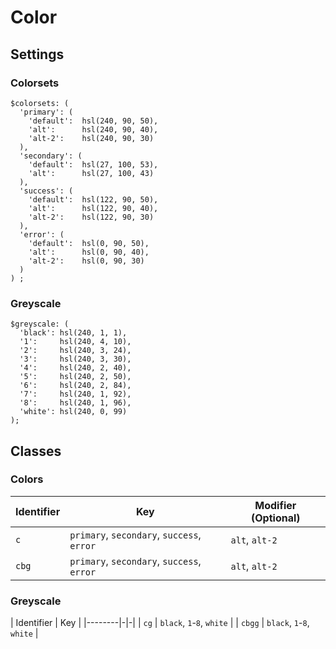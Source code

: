 # Color

## Settings

### Colorsets
```
$colorsets: (
  'primary': (
    'default':  hsl(240, 90, 50),
    'alt':      hsl(240, 90, 40),
    'alt-2':    hsl(240, 90, 30)
  ),
  'secondary': (
    'default':  hsl(27, 100, 53),
    'alt':      hsl(27, 100, 43)
  ),
  'success': (
    'default':  hsl(122, 90, 50),
    'alt':      hsl(122, 90, 40),
    'alt-2':    hsl(122, 90, 30)
  ),
  'error': (
    'default':  hsl(0, 90, 50),
    'alt':      hsl(0, 90, 40),
    'alt-2':    hsl(0, 90, 30)
  )
) ;
```

### Greyscale
```
$greyscale: (
  'black': hsl(240, 1, 1),
  '1':     hsl(240, 4, 10),
  '2':     hsl(240, 3, 24),
  '3':     hsl(240, 3, 30),
  '4':     hsl(240, 2, 40),
  '5':     hsl(240, 2, 50),
  '6':     hsl(240, 2, 84),
  '7':     hsl(240, 1, 92),
  '8':     hsl(240, 1, 96),
  'white': hsl(240, 0, 99)
);
```

## Classes

### Colors

| Identifier    | Key | Modifier (Optional) |
|--------|-|-|
| `c` | `primary`, `secondary`, `success`, `error` | `alt`, `alt-2` |
| `cbg` | `primary`, `secondary`, `success`, `error` | `alt`, `alt-2` |


### Greyscale
| Identifier    | Key |
|--------|-|-|
| `cg` | `black`, `1`-`8`, `white` |
| `cbgg` | `black`, `1`-`8`, `white` |

